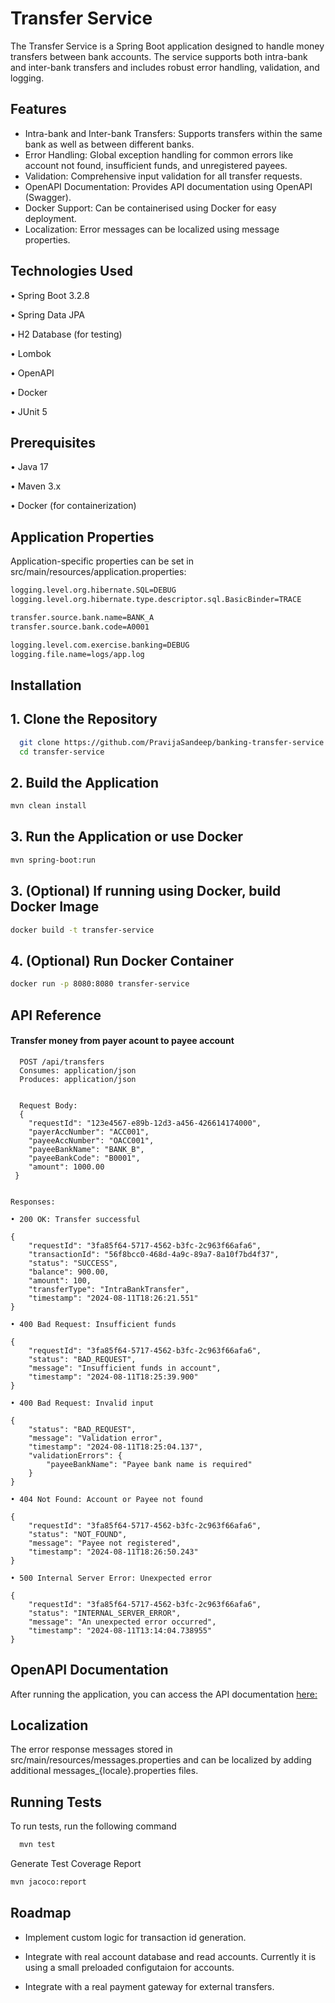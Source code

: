 
# Transfer Service

The Transfer Service is a Spring Boot application designed to handle money transfers between bank accounts. The service supports both intra-bank and inter-bank transfers and includes robust error handling, validation, and logging.



## Features

- Intra-bank and Inter-bank Transfers: Supports transfers within the same bank as well as between different banks.
- Error Handling: Global exception handling for common errors like account not found, insufficient funds, and unregistered payees.
- Validation: Comprehensive input validation for all transfer requests.
- OpenAPI Documentation: Provides API documentation using OpenAPI (Swagger).
- Docker Support: Can be containerised using Docker for easy deployment.
- Localization: Error messages can be localized using message properties.





## Technologies Used

• Spring Boot 3.2.8

• Spring Data JPA

• H2 Database (for testing)

• Lombok

• OpenAPI

• Docker

• JUnit 5



## Prerequisites

• Java 17

• Maven 3.x

• Docker (for containerization)





## Application Properties

Application-specific properties can be set in src/main/resources/application.properties:

```bash
logging.level.org.hibernate.SQL=DEBUG
logging.level.org.hibernate.type.descriptor.sql.BasicBinder=TRACE

transfer.source.bank.name=BANK_A
transfer.source.bank.code=A0001

logging.level.com.exercise.banking=DEBUG
logging.file.name=logs/app.log

```


## Installation

## 1. Clone the Repository

```bash
  git clone https://github.com/PravijaSandeep/banking-transfer-service.git
  cd transfer-service
```

## 2. Build the Application

```bash
mvn clean install
```

## 3. Run the Application or use Docker

```bash
mvn spring-boot:run
```

## 3. (Optional) If running using Docker, build Docker Image 

```bash
docker build -t transfer-service
 ```

## 4. (Optional) Run Docker Container 

```bash
docker run -p 8080:8080 transfer-service
```




## API Reference

#### Transfer money from payer acount to payee account

```http
  POST /api/transfers
  Consumes: application/json
  Produces: application/json


  Request Body:
  {
    "requestId": "123e4567-e89b-12d3-a456-426614174000",
    "payerAccNumber": "ACC001",
    "payeeAccNumber": "OACC001",
    "payeeBankName": "BANK_B",
    "payeeBankCode": "B0001",
    "amount": 1000.00
 }


Responses:

• 200 OK: Transfer successful

{
    "requestId": "3fa85f64-5717-4562-b3fc-2c963f66afa6",
    "transactionId": "56f8bcc0-468d-4a9c-89a7-8a10f7bd4f37",
    "status": "SUCCESS",
    "balance": 900.00,
    "amount": 100,
    "transferType": "IntraBankTransfer",
    "timestamp": "2024-08-11T18:26:21.551"
}

• 400 Bad Request: Insufficient funds

{
    "requestId": "3fa85f64-5717-4562-b3fc-2c963f66afa6",
    "status": "BAD_REQUEST",
    "message": "Insufficient funds in account",
    "timestamp": "2024-08-11T18:25:39.900"
}

• 400 Bad Request: Invalid input

{
    "status": "BAD_REQUEST",
    "message": "Validation error",
    "timestamp": "2024-08-11T18:25:04.137",
    "validationErrors": {
        "payeeBankName": "Payee bank name is required"
    }
}

• 404 Not Found: Account or Payee not found

{
    "requestId": "3fa85f64-5717-4562-b3fc-2c963f66afa6",
    "status": "NOT_FOUND",
    "message": "Payee not registered",
    "timestamp": "2024-08-11T18:26:50.243"
}

• 500 Internal Server Error: Unexpected error

{
	"requestId": "3fa85f64-5717-4562-b3fc-2c963f66afa6",
    "status": "INTERNAL_SERVER_ERROR",
    "message": "An unexpected error occurred",
    "timestamp": "2024-08-11T13:14:04.738955"
}

````





## OpenAPI Documentation

After running the application, you can access the API documentation [here:](http://localhost:8080/swagger-ui/index.html)


## Localization

The error response messages stored in src/main/resources/messages.properties and can be localized by adding additional messages_{locale}.properties files.


## Running Tests

To run tests, run the following command

```bash
  mvn test
```

Generate Test Coverage Report

```bash
mvn jacoco:report
```


## Roadmap

- Implement custom logic for transaction id generation.
- Integrate with real account database and read accounts. Currently it is using a small preloaded configutaion for accounts.

- Integrate with a real payment gateway for external transfers.



